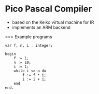 # Pico Pascal Compiler
- based on the Keiko virtual machine for IR
- implements an ARM backend

=== Example programs
```
var f, n, i : integer;

begin
    f := 1;
    n := 10;
    i := 1;
    while i <> n do
        f := f * i;
        i := i + 1;
    end
end.
```
